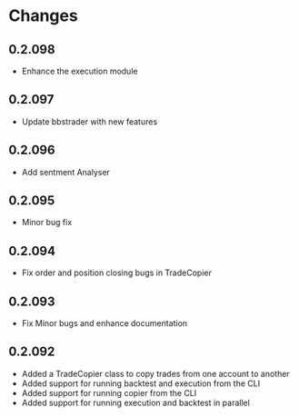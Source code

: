 # Changes

## 0.2.098
- Enhance the execution module

## 0.2.097
- Update bbstrader with new features

## 0.2.096
- Add sentment Analyser

## 0.2.095
- Minor bug fix

## 0.2.094
- Fix order and position closing bugs in TradeCopier


## 0.2.093
- Fix Minor bugs and enhance documentation

## 0.2.092

- Added a TradeCopier class to copy trades from one account to another
- Added support for running backtest and execution from the CLI
- Added support for running copier from the CLI
- Added support for running execution and backtest in parallel
